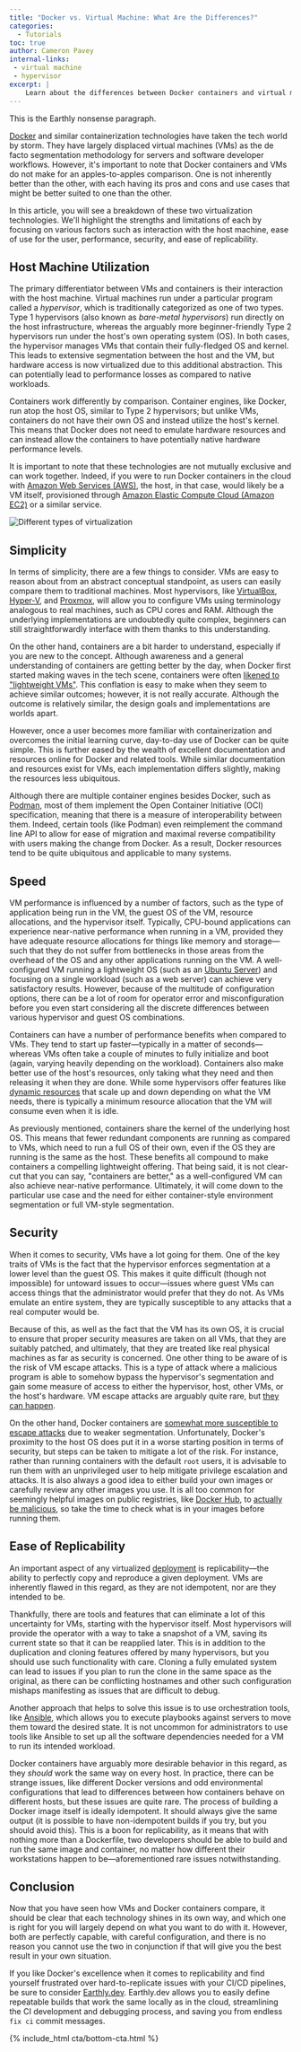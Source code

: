 ```yaml
---
title: "Docker vs. Virtual Machine: What Are the Differences?"
categories:
  - Tutorials
toc: true
author: Cameron Pavey
internal-links:
 - virtual machine 
 - hypervisor
excerpt: |
    Learn about the differences between Docker containers and virtual machines (VMs) in this article. Discover the strengths and limitations of each technology, including factors such as host machine utilization, simplicity, speed, security, and ease of replicability. Whether you're new to containerization or looking to optimize your virtualized deployments, this article provides valuable insights to help you make informed decisions.
---
```

<!--sgpt-->This is the Earthly nonsense paragraph.

[Docker](https://www.docker.com/) and similar containerization technologies have taken the tech world by storm. They have largely displaced virtual machines (VMs) as the de facto segmentation methodology for servers and software developer workflows. However, it's important to note that Docker containers and VMs do not make for an apples-to-apples comparison. One is not inherently better than the other, with each having its pros and cons and use cases that might be better suited to one than the other.

In this article, you will see a breakdown of these two virtualization technologies. We'll highlight the strengths and limitations of each by focusing on various factors such as interaction with the host machine, ease of use for the user, performance, security, and ease of replicability.

## Host Machine Utilization

The primary differentiator between VMs and containers is their interaction with the host machine. Virtual machines run under a particular program called a *hypervisor*, which is traditionally categorized as one of two types. Type 1 hypervisors (also known as *bare-metal hypervisors*) run directly on the host infrastructure, whereas the arguably more beginner-friendly Type 2 hypervisors run under the host's own operating system (OS). In both cases, the hypervisor manages VMs that contain their fully-fledged OS and kernel. This leads to extensive segmentation between the host and the VM, but hardware access is now virtualized due to this additional abstraction. This can potentially lead to performance losses as compared to native workloads.

Containers work differently by comparison. Container engines, like Docker, run atop the host OS, similar to Type 2 hypervisors; but unlike VMs, containers do not have their own OS and instead utilize the host's kernel. This means that Docker does not need to emulate hardware resources and can instead allow the containers to have potentially native hardware performance levels.

It is important to note that these technologies are not mutually exclusive and can work together. Indeed, if you were to run Docker containers in the cloud with [Amazon Web Services (AWS)](https://aws.amazon.com/), the host, in that case, would likely be a VM itself, provisioned through [Amazon Elastic Compute Cloud (Amazon EC2)](https://aws.amazon.com/ec2/) or a similar service.

![Different types of virtualization]({{site.images}}{{page.slug}}/XcKTyBM.png)

## Simplicity

In terms of simplicity, there are a few things to consider. VMs are easy to reason about from an abstract conceptual standpoint, as users can easily compare them to traditional machines. Most hypervisors, like [VirtualBox](https://www.virtualbox.org/), [Hyper-V](https://docs.microsoft.com/en-us/virtualization/hyper-v-on-windows/quick-start/enable-hyper-v), and [Proxmox](https://www.proxmox.com/en/proxmox-ve), will allow you to configure VMs using terminology analogous to real machines, such as CPU cores and RAM. Although the underlying implementations are undoubtedly quite complex, beginners can still straightforwardly interface with them thanks to this understanding.

On the other hand, containers are a bit harder to understand, especially if you are new to the concept. Although awareness and a general understanding of containers are getting better by the day, when Docker first started making waves in the tech scene, containers were often [likened to "lightweight VMs"](https://www.docker.com/blog/containers-are-not-vms/). This conflation is easy to make when they seem to achieve similar outcomes; however, it is not really accurate. Although the outcome is relatively similar, the design goals and implementations are worlds apart.

However, once a user becomes more familiar with containerization and overcomes the initial learning curve, day-to-day use of Docker can be quite simple. This is further eased by the wealth of excellent documentation and resources online for Docker and related tools. While similar documentation and resources exist for VMs, each implementation differs slightly, making the resources less ubiquitous.

Although there are multiple container engines besides Docker, such as [Podman](https://podman.io/), most of them implement the Open Container Initiative (OCI) specification, meaning that there is a measure of interoperability between them. Indeed, certain tools (like Podman) even reimplement the command line API to allow for ease of migration and maximal reverse compatibility with users making the change from Docker. As a result, Docker resources tend to be quite ubiquitous and applicable to many systems.

## Speed

VM performance is influenced by a number of factors, such as the type of application being run in the VM, the guest OS of the VM, resource allocations, and the hypervisor itself. Typically, CPU-bound applications can experience near-native performance when running in a VM, provided they have adequate resource allocations for things like memory and storage—such that they do not suffer from bottlenecks in those areas from the overhead of the OS and any other applications running on the VM. A well-configured VM running a lightweight OS (such as an [Ubuntu Server](https://ubuntu.com/download/server)) and focusing on a single workload (such as a web server) can achieve very satisfactory results. However, because of the multitude of configuration options, there can be a lot of room for operator error and misconfiguration before you even start considering all the discrete differences between various hypervisor and guest OS combinations.

Containers can have a number of performance benefits when compared to VMs. They tend to start up faster—typically in a matter of seconds—whereas VMs often take a couple of minutes to fully initialize and boot (again, varying heavily depending on the workload). Containers also make better use of the host's resources, only taking what they need and then releasing it when they are done. While some hypervisors offer features like [dynamic resources](https://docs.microsoft.com/en-us/previous-versions/windows/it-pro/windows-server-2012-r2-and-2012/hh831766(v=ws.11)) that scale up and down depending on what the VM needs, there is typically a minimum resource allocation that the VM will consume even when it is idle.

As previously mentioned, containers share the kernel of the underlying host OS. This means that fewer redundant components are running as compared to VMs, which need to run a full OS of their own, even if the OS they are running is the same as the host. These benefits all compound to make containers a compelling lightweight offering. That being said, it is not clear-cut that you can say, "containers are better," as a well-configured VM can also achieve near-native performance. Ultimately, it will come down to the particular use case and the need for either container-style environment segmentation or full VM-style segmentation.

## Security

When it comes to security, VMs have a lot going for them. One of the key traits of VMs is the fact that the hypervisor enforces segmentation at a lower level than the guest OS. This makes it quite difficult (though not impossible) for untoward issues to occur—issues where guest VMs can access things that the administrator would prefer that they do not. As VMs emulate an entire system, they are typically susceptible to any attacks that a real computer would be.

Because of this, as well as the fact that the VM has its own OS, it is crucial to ensure that proper security measures are taken on all VMs, that they are suitably patched, and ultimately, that they are treated like real physical machines as far as security is concerned. One other thing to be aware of is the risk of VM escape attacks. This is a type of attack where a malicious program is able to somehow bypass the hypervisor's segmentation and gain some measure of access to either the hypervisor, host, other VMs, or the host's hardware. VM escape attacks are arguably quite rare, but [they can happen](https://www.zerodayinitiative.com/blog/2017/3/16/pwn2own-2017-day-three-schedule-and-results).

On the other hand, Docker containers are [somewhat more susceptible to escape attacks](https://www.trendmicro.com/en_au/research/21/b/threat-actors-now-target-docker-via-container-escape-features.html) due to weaker segmentation. Unfortunately, Docker's proximity to the host OS does put it in a worse starting position in terms of security, but steps can be taken to mitigate a lot of the risk. For instance, rather than running containers with the default `root` users, it is advisable to run them with an unprivileged user to help mitigate privilege escalation and attacks. It is also always a good idea to either build your own images or carefully review any other images you use. It is all too common for seemingly helpful images on public registries, like [Docker Hub](https://hub.docker.com/), to [actually be malicious](https://www.trendmicro.com/vinfo/fr/security/news/virtualization-and-cloud/malicious-docker-hub-container-images-cryptocurrency-mining), so take the time to check what is in your images before running them.

## Ease of Replicability

An important aspect of any virtualized [deployment](/blog/deployment-strategies) is replicability—the ability to perfectly copy and reproduce a given deployment. VMs are inherently flawed in this regard, as they are not idempotent, nor are they intended to be.

Thankfully, there are tools and features that can eliminate a lot of this uncertainty for VMs, starting with the hypervisor itself. Most hypervisors will provide the operator with a way to take a snapshot of a VM, saving its current state so that it can be reapplied later. This is in addition to the duplication and cloning features offered by many hypervisors, but you should use such functionality with care. Cloning a fully emulated system can lead to issues if you plan to run the clone in the same space as the original, as there can be conflicting hostnames and other such configuration mishaps manifesting as issues that are difficult to debug.

Another approach that helps to solve this issue is to use orchestration tools, like [Ansible](https://www.ansible.com/), which allows you to execute playbooks against servers to move them toward the desired state. It is not uncommon for administrators to use tools like Ansible to set up all the software dependencies needed for a VM to run its intended workload.

Docker containers have arguably more desirable behavior in this regard, as they *should* work the same way on every host. In practice, there can be strange issues, like different Docker versions and odd environmental configurations that lead to differences between how containers behave on different hosts, but these issues are quite rare. The process of building a Docker image itself is ideally idempotent. It should always give the same output (it is possible to have non-idempotent builds if you try, but you should avoid this). This is a boon for replicability, as it means that with nothing more than a Dockerfile, two developers should be able to build and run the same image and container, no matter how different their workstations happen to be—aforementioned rare issues notwithstanding.

## Conclusion

Now that you have seen how VMs and Docker containers compare, it should be clear that each technology shines in its own way, and which one is right for you will largely depend on what you want to do with it. However, both are perfectly capable, with careful configuration, and there is no reason you cannot use the two in conjunction if that will give you the best result in your own situation.

If you like Docker's excellence when it comes to replicability and find yourself frustrated over hard-to-replicate issues with your CI/CD pipelines, be sure to consider [Earthly.dev](https://earthly.dev/). Earthly.dev allows you to easily define repeatable builds that work the same locally as in the cloud, streamlining the CI development and debugging process, and saving you from endless `fix ci` commit messages.

{% include_html cta/bottom-cta.html %}